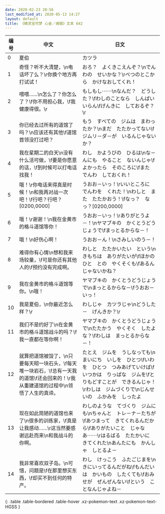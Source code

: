 ```yaml
---
date: 2020-02-23 20:56
last_modified_at: 2020-05-13 14:27
layout: default
title: 《精灵宝可梦 心金／魂银》文本 642
---
```

| 编号 | 中文 | 日文 |
| ---- | ---- | ---- |
| 0 | 夏伯 | カツラ |
| 1 | 奇怪？听不大清楚，\n电话坏了么？\r你换个地方再打试试！ | おろ？　よくきこえんぞ？\nでんわの　せいかな？\rべつのとこから　かけなおしてくれ！ |
| 2 | 喂喂……\n怎么了？你怎么了？\f你不用担心我，\f我健康得很。\r | もしもし⋯⋯\nなんだ？　どうした？\fわしのことなら　しんぱい　いらん\fげんきに　しておるぞ？\r |
| 3 | 你已经去过所有的道馆了吗？\n应该还有其他\f道馆首领没打过吧？ | もう　すべての　ジムは　まわったか？\nまだ　たたかってない\fジムリ－ダ－が　いるんじゃないか？ |
| 4 | 我在星期二的白天\n没有什么活可做，\f要是你愿意的话，\f到时候可以打电话找我！ | わし　かようびの　ひるは\nな－んにも　やること　ないんじゃ\fよかったら　そのころに\fまた　でんわ　しておくれ！ |
| 5 | 哦！\r你电话来得真是时候！\n和我再对战一次吧！\f行吧？行吧？[0200,0000] | うおお－いっ！\rいいところに　でんわを　くれた！\nわしと　また　たたかおう！\fなっ？　なっ？[0200,0000] |
| 6 | 哦！\r谢谢！\n我在金黄市的格斗道馆等你！ | うおお－いっ！\rありがとうよ－！\nヤマブキの　かくとうどうじょうで\fまっとるからな－！ |
| 7 | 哦！\n好伤心啊！ | うおお－ん！\nさみしいのう－！ |
| 8 | 难得你有心情\n想和我来场较量，\f可是你还有其他人的\f预约没有完成啊。 | わしと　たたかいたい　という\nきもちは　ありがたいが\fほかのひと　との　やくそくも\fあるんじゃないかね？ |
| 9 | 我在金黄市的格斗道馆等你。\n哦！ | ヤマブキの　かくとうどうじょうで\nまっとるからな－\fうおお－いっ！ |
| 10 | 我是夏伯，\n你最近怎么样？\r | わしじゃ　カツラじゃ\nどうした－　げんきか？\r |
| 11 | 我们不是约好了\n在金黄市的格斗道馆战斗的吗？\f我一直都在等你啊！ | ヤマブキの　かくとうどうじょうで\nたたかう　やくそく　したよな？\fわしは　まっとるからな－！ |
| 12 | 就算把道馆被毁了，\n只要每天砌一块石头，\f每天堆一块岩石，\f总有一天我的道馆\f还会回来的！\r我从重建道馆的过程中\n领悟了人生的真谛。 | たとえ　ジムを　うしなっても\nまいにち　いしを　ひとつ\fいわを　ひとつ　つみあげていけば\fいつかは　りっぱな　ジムを\fとりもどすことが　できるんじゃ！\rわしは　ジムづくりで\nじんせいの　ふかみを　しったよ |
| 13 | 现在如此简陋的道馆也来了\n很多的训练家，\f真是让我感动……\r这当然要感谢远赴而来\n和我战斗的你啊。 | わしのような　てづくり　ジムにも\nちゃんと　トレ－ナ－たちが\fあつまって　きてくれるんだから\fありがたいこと　じゃなあ⋯⋯\rはるばる　たたかいに　きてくれた\nあんたにも　かんしゃ　しとるよ－ |
| 14 | 我非常喜欢双子岛。\n可惜，问题是\f在那里想买东西，\f却买不到任何的特产。 | わし　けっこう　ふたごじまを\nきにいってるんだがね\fもんだいは　かいもの　したくても\fおみせが　ぜんぜんない\fという　ことなんじゃよね－ |
{: .table .table-bordered .table-hover .xz-pokemon-text .xz-pokemon-text-HGSS }
